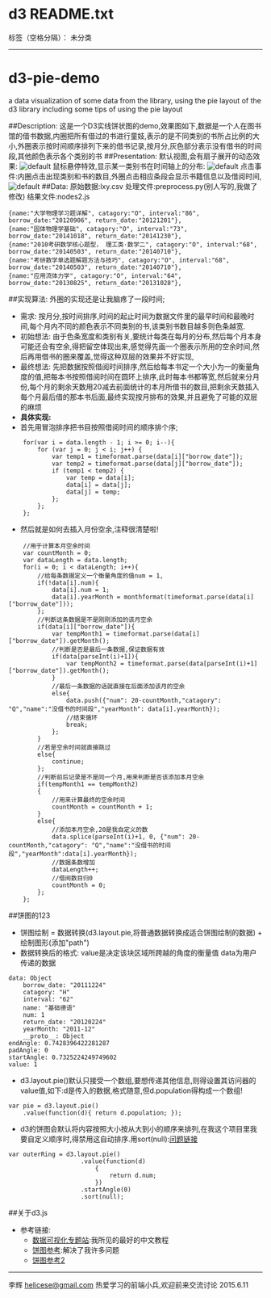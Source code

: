 # d3 README.txt

标签（空格分隔）： 未分类

---
# d3-pie-demo
a data visualization of some data from the library, using the pie layout of the d3 library including some tips of using the pie layout

##Description:
这是一个D3实线饼状图的demo,效果图如下,数据是一个人在图书馆的借书数据,内圈把所有借过的书进行童妓,表示的是不同类别的书所占比例的大小,外圈表示按时间顺序排列下来的借书记录,按月分,灰色部分表示没有借书的时间段,其他颜色表示各个类别的书
##Presentation:
默认视图,会有扇子展开的动态效果:
![default](http://7xiieb.com1.z0.glb.clouddn.com/default.png)
鼠标悬停特效,显示某一类别书在时间轴上的分布:
![default](http://7xiieb.com1.z0.glb.clouddn.com/hover.png)
点击事件:内圈点击出现类别和书的数目,外圈点击相应条段会显示书籍信息以及借阅时间,
![default](http://7xiieb.com1.z0.glb.clouddn.com/click.png)
##Data:
原始数据:lxy.csv
处理文件:preprocess.py(别人写的,我做了修改)
结果文件:nodes2.js
```
{name:"大学物理学习题详解", catagory:"O", interval:"86", borrow_date:"20120906", return_date:"20121201"},
{name:"固体物理学基础", catagory:"O", interval:"73", borrow_date:"20141018", return_date:"20141230"},
{name:"2010考研数学核心题型， 理工类·数学二", catagory:"O", interval:"68", borrow_date:"20140503", return_date:"20140710"},
{name:"考研数学单选题解题方法与技巧", catagory:"O", interval:"68", borrow_date:"20140503", return_date:"20140710"},
{name:"应用流体力学", catagory:"O", interval:"64", borrow_date:"20130825", return_date:"20131028"},
```
##实现算法:
外圈的实现还是让我脑疼了一段时间;

* 需求: 按月分,按时间排序,时间的起止时间为数据文件里的最早时间和最晚时间,每个月内不同的颜色表示不同类别的书,该类别书数目越多则色条越宽.
* 初始想法: 由于色条宽度和类别有关,要统计每类在每月的分布,然后每个月本身可能还会有空余,得把留空体现出来,感觉得先画一个圈表示所用的空余时间,然后再用借书的圈来覆盖,觉得这种双层的效果并不好实现,
* 最终想法: 先把数据按照借阅时间排序,然后给每本书定一个大小为一的衡量角度的值,把每本书按照借阅时间在圆环上排序,此时每本书都等宽,然后就来分月份,每个月的剩余天数用20减去前面统计的本月所借书的数目,把剩余天数插入每个月最后借的那本书后面,最终实现按月排布的效果,并且避免了可能的双层的麻烦
* **具体实现:**
* 首先用冒泡排序把书目按照借阅时间的顺序排个序;
```
    for(var i = data.length - 1; i >= 0; i--){
		for (var j = 0; j < i; j++) {
			var temp1 = timeformat.parse(data[i]["borrow_date"]);
			var temp2 = timeformat.parse(data[j]["borrow_date"]);
			if (temp1 < temp2) {
				var temp = data[i];
				data[i] = data[j];
				data[j] = temp;
			};			
		};
	};
```

* 然后就是如何去插入月份空余,注释很清楚啦!
```
	//用于计算本月空余时间
	var countMonth = 0;
	var dataLength = data.length;
	for(i = 0; i < dataLength; i++){
		//给每条数据定义一个衡量角度的值num = 1,
		if(!data[i].num){
			data[i].num = 1;
			data[i].yearMonth = monthformat(timeformat.parse(data[i]["borrow_date"]));
		};
		//判断这条数据是不是刚刚添加的该月空余
		if(data[i]["borrow_date"]){
			var tempMonth1 = timeformat.parse(data[i]["borrow_date"]).getMonth();
			//判断是否是最后一条数据,保证数据有效
			if(data[parseInt(i)+1]){
				var tempMonth2 = timeformat.parse(data[parseInt(i)+1]["borrow_date"]).getMonth();		
			}
			//最后一条数据的话就直接在后面添加该月的空余
			else{
				data.push({"num": 20-countMonth,"catagory": "Q","name":"没借书的时间段","yearMonth": data[i].yearMonth});
				//结束循环
				break;
			};
		}
		//若是空余时间就直接跳过
		else{
			continue;
		};
		//判断前后记录是不是同一个月,用来判断是否该添加本月空余
		if(tempMonth1 == tempMonth2)
		{
			//用来计算最终的空余时间
			countMonth = countMonth + 1;
		}
		else{
			//添加本月空余,20是我自定义的数
			data.splice(parseInt(i)+1, 0, {"num": 20-countMonth,"catagory": "Q","name":"没借书的时间段","yearMonth":data[i].yearMonth});
			//数据条数增加
			dataLength++;
			//借阅数目归0
			countMonth = 0;
		};
	};
```
##饼图的123
* 饼图绘制 = 数据转换(d3.layout.pie,将普通数据转换成适合饼图绘制的数据) + 绘制图形(添加"path")
* 数据转换后的格式:
value是决定该块区域所跨越的角度的衡量值
data为用户传递的数据
```
data: Object
    borrow_date: "20111224"
    catagory: "H"
    interval: "62"
    name: "基础德语"
    num: 1
    return_date: "20120224"
    yearMonth: "2011-12"
    __proto__: Object
endAngle: 0.7428396422281287
padAngle: 0
startAngle: 0.7325224249749602
value: 1
```
* d3.layout.pie()默认只接受一个数组,要想传递其他信息,则得设置其访问器的value值,如下:d是传入的数据,格式随意,但d.population得构成一个数组!
```
var pie = d3.layout.pie()
    .value(function(d){ return d.population; });
```
* d3的饼图会默认将内容按照大小按从大到小的顺序来排列,在我这个项目里我要自定义顺序时,得禁用这自动排序.用sort(null):[问题链接](http://stackoverflow.com/questions/17169504/pie-donut-chart-segment-order-in-d3)
```
var outerRing = d3.layout.pie()
					.value(function(d)
						{
							return d.num;
						})
					.startAngle(0)
					.sort(null);
```


##关于d3.js
* 参考链接:
    * [数据可视化专题站](http://www.ourd3js.com/wordpress/):我所见的最好的中文教程
    * [饼图参考](http://www.ourd3js.com/wordpress/?p=190):解决了我许多问题
    * [饼图参考2](http://bl.ocks.org/kerryrodden/7090426)

---

李辉 
helicese@gmail.com
热爱学习的前端小兵,欢迎前来交流讨论
2015.6.11



